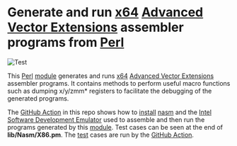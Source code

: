 # Generate and run [x64](https://en.wikipedia.org/wiki/X86-64) [Advanced Vector Extensions](https://en.wikipedia.org/wiki/AVX-512) assembler programs from [Perl](http://www.perl.org/) 
![Test](https://github.com/philiprbrenan/Nasmx86/workflows/Test/badge.svg)

This [Perl](http://www.perl.org/) [module](https://en.wikipedia.org/wiki/Modular_programming) generates and runs [x64](https://en.wikipedia.org/wiki/X86-64) [Advanced Vector Extensions](https://en.wikipedia.org/wiki/AVX-512) assembler programs. It contains
methods to perform useful macro functions such as dumping x/y/zmm* registers to
facilitate the debugging of the generated programs.

The [GitHub Action](https://docs.github.com/en/free-pro-team@latest/actions/quickstart) in this repo shows how to [install](https://en.wikipedia.org/wiki/Installation_(computer_programs)) [nasm](https://github.com/netwide-assembler/nasm) and the [Intel Software Development Emulator](https://software.intel.com/content/www/us/en/develop/articles/intel-software-development-emulator.html) used
to assemble and then run the programs generated by this [module](https://en.wikipedia.org/wiki/Modular_programming). 
Test cases can be seen at the end of **lib/Nasm/X86.pm**.  The [test](https://en.wikipedia.org/wiki/Software_testing) cases are
run by the [GitHub Action](https://docs.github.com/en/free-pro-team@latest/actions/quickstart). 